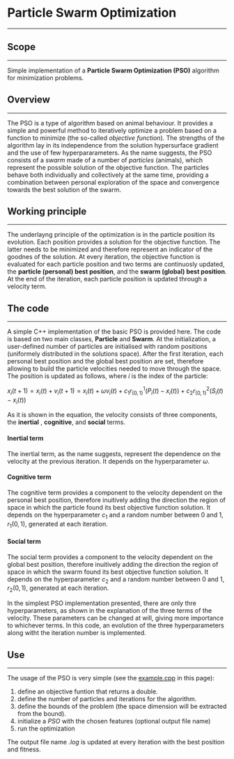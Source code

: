# Particle Swarm Optimization
---

## Scope
---
Simple implementation of a **Particle Swarm Optimization (PSO)** algorithm for minimization problems.

## Overview
---
The PSO is a type of algorithm based on animal behaviour. It provides a simple and powerful method to iteratively optimize a problem based on a function to minimize (the so-called *objective function*).
The strengths of the algorithm lay in its independence from the solution hypersurface gradient and the use of few hyperpararameters.
As the name suggests, the PSO consists of a *swarm* made of a number of *particles* (animals), which represent the possible solution of the objective function. The particles behave both individually and collectively at the same time, providing a combination between personal exploration of the space and convergence towards the best solution of the swarm.

## Working principle
---
The underlayng principle of the optimization is in the particle position its evolution.
Each position provides a solution for the objective function. The latter needs to be minimized and therefore represent an indicator of the goodnes of the solution.
At every iteration, the objective function is evaluated for each particle position and two terms are continuosly updated, the **particle (personal) best position**, and the **swarm (global) best position**.
At the end of the iteration, each particle position is updated through a velocity term.


## The code
---
A simple C++ implementation of the basic PSO is provided here. The code is based on two main classes, **Particle** and **Swarm**.
At the initialization, a user-defined number of particles are initialised with random positions (uniformely distributed in the solutions space). After the first iteration, each personal best position and the global best position are set, therefore allowing to build the particle velocities needed to move through the space.
The position is updated as follows, where _i_ is the index of the particle:

$`
{x_i}(t+1) = x_i(t) + v_i(t+1) = x_i(t) + \omega v_i(t) + c_1 r^1_{(0,1)} (P_i(t) - x_i(t)) + c_2 r^2_{(0,1)} (S_i(t) - x_i(t))
`$

As it is shown in the equation, the velocity consists of three components, the **inertial** , **cognitive**, and **social** terms.

#### Inertial term
The inertial term, as the name suggests, represent the dependence on the velocity at the previous iteration.
It depends on the hyperparameter $\omega$.

#### Cognitive term
The cognitive term provides a component to the velocity dependent on the personal best position, therefore inuitively adding the direction the region of space in which the particle found its best objective function solution.
It depends on the hyperparameter $c_1$ and a random number between $0$ and $1$, $r_1(0,1)$, generated at each iteration.

#### Social term
The social term provides a component to the velocity dependent on the global best position, therefore inuitively adding the direction the region of space in which the swarm found its best objective function solution.
It depends on the hyperparameter $c_2$ and a random number between $0$ and $1$, $r_2(0,1)$, generated at each iteration.

In the simplest PSO implementation presented, there are only thre hyperparameters, as shown in the explanation of the three terms of the velocity. These parameters can be changed at will, giving more importance to whichever terms.
In this code, an evolution of the three hyperparameters along witht the iteration number is implemented.

## Use
---
The usage of the PSO is very simple (see the [example.cpp](./example.cpp) in this page):

1. define an objective funtion that returns a double.
2. define the number of particles and iterations for the algorithm.
3. define the bounds of the problem (the space dimension will be extracted from the bound).
4. initialize a *PSO* with the chosen features (optional output file name)
5. run the optimization

The output file name *.log* is updated at every iteration with the best position and fitness.
